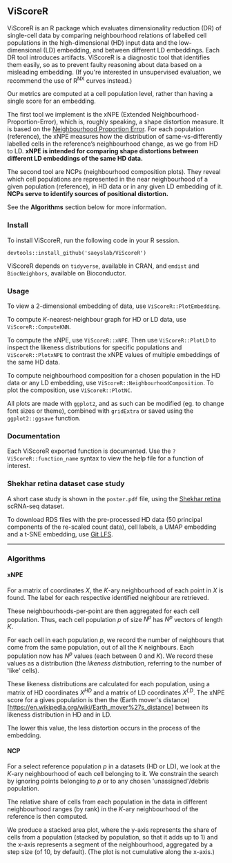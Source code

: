 ## ViScoreR

ViScoreR is an R package which evaluates dimensionality reduction (DR) of single-cell data by comparing neighbourhood relations of labelled cell populations in the high-dimensional (HD) input data and the low-dimensional (LD) embedding, and between different LD embeddings.
Each DR tool introduces artifacts.
ViScoreR is a diagnostic tool that identifies them easily, so as to prevent faulty reasoning about data based on a misleading embedding.
(If you're interested in unsupervised evaluation, we recommend the use of R<sup>NX</sup> curves instead.)

Our metrics are computed at a cell population level, rather than having a single score for an embedding.

The first tool we implement is the xNPE (Extended Neighbourhood-Proportion-Error), which is, roughly speaking, a shape distortion measure.
It is based on the [Neighbourhood Proportion Error](https://github.com/akonstodata/NPE).
For each population (reference), the xNPE measures how the distribution of same-vs-differently labelled cells in the reference’s neighbourhood change, as we go from HD to LD.
**xNPE is intended for comparing shape distortions between different LD embeddings of the same HD data.**

The second tool are NCPs (neighbourhood composition plots).
They reveal which cell populations are represented in the near neighbourhood of a given population (reference), in HD data or in any given LD embedding of it.
**NCPs serve to identify sources of positional distortion.**

See the **Algorithms** section below for more information.

### Install

To install ViScoreR, run the following code in your R session.

```
devtools::install_github('saeyslab/ViScoreR')
```

ViScoreR depends on `tidyverse`, available in CRAN, and `emdist` and `BiocNeighbors`, available on Bioconductor.

### Usage

To view a 2-dimensional embedding of data, use `ViScoreR::PlotEmbedding`.

To compute *K*-nearest-neighbour graph for HD or LD data, use `ViScoreR::ComputeKNN`.

To compute the xNPE, use `ViScoreR::xNPE`.
Then use `ViScoreR::PlotLD` to inspect the likeness distributions for specific populations and `ViScoreR::PlotxNPE` to contrast the xNPE values of multiple embeddings of the same HD data.

To compute neighbourhood composition for a chosen population in the HD data or any LD embedding, use `ViScoreR::NeighbourhoodComposition`.
To plot the composition, use `ViScoreR::PlotNC`.

All plots are made with `ggplot2`, and as such can be modified (eg. to change font sizes or theme), combined with `gridExtra` or saved using the `ggplot2::ggsave` function.

### Documentation

Each ViScoreR exported function is documented.
Use the `?ViScoreR::function_name` syntax to view the help file for a function of interest.

### Shekhar retina dataset case study

A short case study is shown in the `poster.pdf` file, using the [Shekhar retina](https://rdrr.io/github/LTLA/scRNAseq/man/ShekharRetinaData.html) scRNA-seq dataset.

To download RDS files with the pre-processed HD data (50 principal components of the re-scaled count data), cell labels, a UMAP embedding and a t-SNE embedding, use [Git LFS](https://docs.github.com/en/repositories/working-with-files/managing-large-files/installing-git-large-file-storage).

<hr>

### Algorithms

#### xNPE

For a matrix of coordinates *X*, the *K*-ary neighbourhood of each point in *X* is found.
The label for each respective identified neighbour are retrieved.

These neighbourhoods-per-point are then aggregated for each cell population.
Thus, each cell population *p* of size *N<sup>p</sup>* has *N<sup>p</sup>* vectors of length *K*.

For each cell in each population *p*, we record the number of neighbours that come from the same population, out of all the *K* neighbours.
Each population now has *N<sup>p</sup>* values (each between 0 and *K*).
We record these values as a distribution (the *likeness distribution*, referring to the number of 'like' cells).

These likeness distributions are calculated for each population, using a matrix of HD coordinates *X<sup>HD</sup>* and a matrix of LD coordinates *X<sup>LD</sup>*.
The xNPE score for a gives population is then the (Earth mover's distance)[https://en.wikipedia.org/wiki/Earth_mover%27s_distance] between its likeness distribution in HD and in LD.

The lower this value, the less distortion occurs in the process of the embedding.

#### NCP

For a select reference population *p* in a datasets (HD or LD), we look at the *K*-ary neighbourhood of each cell belonging to it.
We constrain the search by ignoring points belonging to *p* or to any chosen 'unassigned'/debris population.

The relative share of cells from each population in the data in different neighbourhood ranges (by rank) in the *K*-ary neighbourhood of the reference is then computed.

We produce a stacked area plot, where the y-axis represents the share of cells from a population (stacked by population, so that it adds up to 1) and the x-axis represents a segment of the neighbourhood, aggregated by a step size (of 10, by default).
(The plot is not cumulative along the x-axis.)

